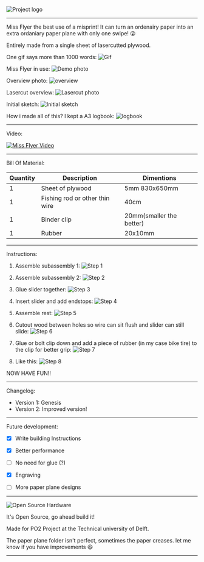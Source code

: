![Project logo](Pictures/Miss-flyer-logo.png)
***
Miss Flyer the best use of a misprint!
It can turn an ordenairy paper into an extra ordaniary paper plane with only one swipe! :open_mouth:


Entirely made from a single sheet of lasercutted plywood.


One gif says more than 1000 words:
![Gif](Pictures/Miss-Flyer.gif)

Miss Flyer in use:
![Demo photo](Pictures/Miss-Flyer-in-use.jpg)

Overview photo:
![overview](Pictures/Miss-Flyer.jpg)

Lasercut overview:
![Lasercut photo](Pictures/Miss-Flyer-lasercut.png)

Initial sketch:
![Initial sketch](Pictures/Miss-Flyer-sketch.png)

How i made all of this? I kept a A3 logbook:
![logbook](Pictures/Logbook.gif)

***
Video:

[![Miss Flyer Video ](https://img.youtube.com/vi/A3kHtu0t324/0.jpg)](https://www.youtube.com/watch?v=A3kHtu0t324)

***
Bill Of Material:


|Quantity|Description|Dimentions|
|--------|-----------|---------|
|1|Sheet of plywood|5mm 830x650mm|
|1|Fishing rod or other thin wire|40cm|
|1|Binder clip|20mm(smaller the better)|
|1|Rubber|20x10mm|

***

Instructions:
1. Assemble subassembly 1:
![Step 1](Pictures/Building_instructions/sub1.jpg)

2. Assemble subassembly 2:
![Step 2](Pictures/Building_instructions/sub2.jpg)

3. Glue slider together:
![Step 3](Pictures/Building_instructions/sub3.jpg)

4. Insert slider and add endstops:
![Step 4](Pictures/Building_instructions/sub4.jpg)

5. Assemble rest:
![Step 5](Pictures/Building_instructions/sub5.jpg)

6. Cutout wood between holes so wire can sit flush and slider can still slide:
![Step 6](Pictures/Building_instructions/step6.jpg)

7. Glue or bolt clip down and add a piece of rubber (in my case bike tire) to the clip for better grip:
![Step 7](Pictures/Building_instructions/step7.jpg)

8. Like this:
![Step 8](Pictures/Building_instructions/step8.jpg)

NOW HAVE FUN!!
***
Changelog:
 - Version 1: Genesis
 - Version 2: Improved version!
***
Future development:
 - [x] Write building Instructions
 - [x] Better performance
 - [ ] No need for glue (?)
 - [x] Engraving
 - [ ] More paper plane designs


***
![Open Source Hardware](Pictures/OpenSourceHardware.svg)

It's Open Source, go ahead build it!

Made for PO2 Project at the Technical university of Delft.

The paper plane folder isn't perfect, sometimes the paper creases. let me know if you have improvements :smiley:

***
